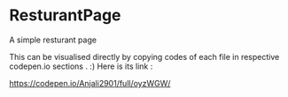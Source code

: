 # ResturantPage
A simple resturant page

This can be visualised directly by copying codes of each file in respective codepen.io sections . :) 
Here is its link :

https://codepen.io/Anjali2901/full/oyzWGW/

